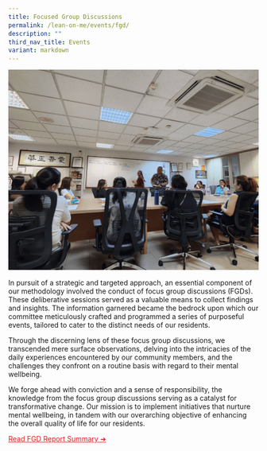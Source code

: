 ```yaml
---
title: Focused Group Discussions
permalink: /lean-on-me/events/fgd/
description: ""
third_nav_title: Events
variant: markdown
---
```

![](/images/Lean%20On%20Me/fgd%20gif.gif)

In pursuit of a strategic and targeted approach, an essential component of our methodology involved the conduct of focus group discussions (FGDs). These deliberative sessions served as a valuable means to collect findings and insights. The information garnered became the bedrock upon which our committee meticulously crafted and programmed a series of purposeful events, tailored to cater to the distinct needs of our residents.

Through the discerning lens of these focus group discussions, we transcended mere surface observations, delving into the intricacies of the daily experiences encountered by our community members, and the challenges they confront on a routine basis with regard to their mental wellbeing.

We forge ahead with conviction and a sense of responsibility, the knowledge from the focus group discussions serving as a catalyst for transformative change. Our mission is to implement initiatives that nurture mental wellbeing, in tandem with our overarching objective of enhancing the overall quality of life for our residents.

<a style="color: #e41b23 !important;" href="https://zhenghua.pa.gov.sg/files/fgd report summary.pdf">Read FGD Report Summary ➜</a>